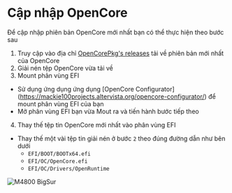 # Cập nhập OpenCore
 
Để cập nhập phiên bản OpenCore mới nhất bạn có thể thực hiện theo bước sau
1. Truy cập vào địa chỉ [OpenCorePkg's releases](https://github.com/acidanthera/OpenCorePkg/releases/) tải về phiên bản mới nhất của OpenCore
2. Giải nén tệp OpenCore vừa tải về
3. Mount phân vùng EFI
- Sử dụng ứng dụng ứng dụng [OpenCore Configurator] (https://mackie100projects.altervista.org/opencore-configurator/) để mount phân vùng EFI của bạn
- Mở phân vùng EFI bạn vừa Mout ra và tiến hành bước tiếp theo
4. Thay thế tệp tin OpenCore mới nhất vào phân vùng EFI
- Thay thế một vài tệp tin giải nén ở bước `2` theo đúng đường dẫn như bên dưới
  - `EFI/BOOT/BOOTx64.efi`
  - `EFI/OC/OpenCore.efi`
  - `EFI/OC/Drivers/OpenRuntime`


![M4800 BigSur](https://github.com/lienkheict/Dell-M4800-Hackintosh/blob/main/Bigsur.png)
